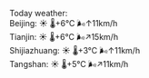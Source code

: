 Today weather:  
Beijing: ☀️ 🌡️+6°C 🌬️↑11km/h  
Tianjin: ☀️ 🌡️+6°C 🌬️↗15km/h  
Shijiazhuang: ☀️ 🌡️+3°C 🌬️↑11km/h  
Tangshan: ☀️ 🌡️+5°C 🌬️↗11km/h  
